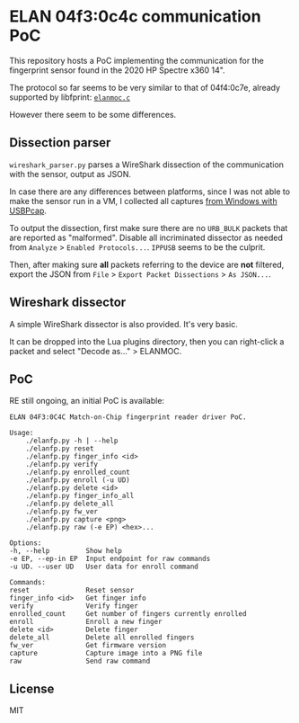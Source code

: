 # ELAN 04f3:0c4c communication PoC

This repository hosts a PoC implementing the communication for the fingerprint sensor found in
the 2020 HP Spectre x360 14".

The protocol so far seems to be very similar to that of 04f4:0c7e, already supported by
libfprint: [`elanmoc.c`](https://gitlab.freedesktop.org/libfprint/libfprint/-/blob/master/libfprint/drivers/elanmoc/elanmoc.c)

However there seem to be some differences.

## Dissection parser

`wireshark_parser.py` parses a WireShark dissection of the communication with the sensor,
output as JSON.

In case there are any differences between platforms, since I was not able to make the sensor
run in a VM, I collected all captures [from Windows with USBPcap](https://wiki.wireshark.org/CaptureSetup/USB#Windows).

To output the dissection, first make sure there are no `URB_BULK` packets that are reported as
"malformed". Disable all incriminated dissector as needed from `Analyze` > `Enabled Protocols...`.
`IPPUSB` seems to be the culprit.

Then, after making sure **all** packets referring to the device are **not** filtered, export
the JSON from `File` > `Export Packet Dissections` > `As JSON...`.

## Wireshark dissector

A simple WireShark dissector is also provided. It's very basic.

It can be dropped into the Lua plugins directory, then you can right-click a packet and select
"Decode as..." > ELANMOC.

## PoC

RE still ongoing, an initial PoC is available:

```
ELAN 04F3:0C4C Match-on-Chip fingerprint reader driver PoC.

Usage:
    ./elanfp.py -h | --help
    ./elanfp.py reset
    ./elanfp.py finger_info <id>
    ./elanfp.py verify
    ./elanfp.py enrolled_count
    ./elanfp.py enroll (-u UD)
    ./elanfp.py delete <id>
    ./elanfp.py finger_info_all
    ./elanfp.py delete_all
    ./elanfp.py fw_ver
    ./elanfp.py capture <png>
    ./elanfp.py raw (-e EP) <hex>...

Options:
-h, --help         Show help
-e EP, --ep-in EP  Input endpoint for raw commands
-u UD. --user UD   User data for enroll command

Commands:
reset              Reset sensor
finger_info <id>   Get finger info
verify             Verify finger
enrolled_count     Get number of fingers currently enrolled
enroll             Enroll a new finger
delete <id>        Delete finger
delete_all         Delete all enrolled fingers
fw_ver             Get firmware version
capture            Capture image into a PNG file
raw                Send raw command
```

## License

MIT
